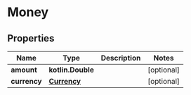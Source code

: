 
# Money

## Properties
| Name | Type | Description | Notes |
| ------------ | ------------- | ------------- | ------------- |
| **amount** | **kotlin.Double** |  |  [optional] |
| **currency** | [**Currency**](Currency.md) |  |  [optional] |



